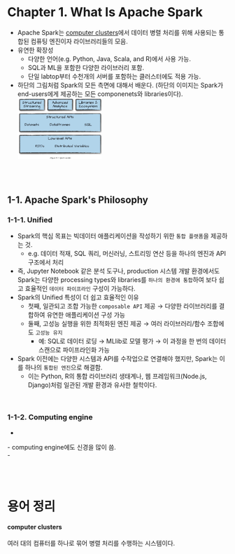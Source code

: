 # Chapter 1. What Is Apache Spark
<ul>
  <li>
    Apache Spark는 <a href="#computer-clusters">computer clusters</a>에서 데이터 병렬 처리를 위해 사용되는 통합된 컴퓨팅 엔진이자 라이브러리들의 모음.
  </li>
  <li>
    유연한 확장성
    <ul>
      <li>다양한 언어(e.g. Python, Java, Scala, and R)에서 사용 가능.</li>
      <li>SQL과 ML을 포함한 다양한 라이브러리 포함.</li>
      <li>단일 labtop부터 수천개의 서버를 포함하는 클러스터에도 적용 가능.</li>
    </ul>
  </li>
  <li>
    하단의 그림처럼 Spark의 모든 측면에 대해서 배운다.  
    (하단의 이미지는 Spark가 end-users에게 제공하는 모든 componenets와 libraries이다).
    <br>
    <img src="images/Figure_01.png" alt="Spark toolkit" width="40%">
  </li>
</ul>

<br><br>

## 1-1. Apache Spark's Philosophy 
### 1-1-1. Unified

<ul>
  <li>
    Spark의 핵심 목표는 빅데이터 애플리케이션을 작성하기 위한 <code>통합 플랫폼</code>을 제공하는 것.
    <ul>
      <li>
        e.g. 데이터 적재, SQL 쿼리, 머신러닝, 스트리밍 연산 등을 하나의 엔진과 API 구조에서 처리
      </li>
    </ul>
  </li>

  <li>
    즉, Jupyter Notebook 같은 분석 도구나, production 시스템 개발 환경에서도 Spark는 다양한 processing types와 libraries를 <code>하나의 환경에 통합</code>하여 보다 쉽고 효율적인 <code>데이터 파이프라인</code> 구성이 가능하다.
  </li>

  <li>
    Spark의 Unified 특성이 더 쉽고 효율적인 이유
    <ul>
      <li>
        첫째, 일관되고 조합 가능한 <code>composable API</code> 제공 → 다양한 라이브러리를 결합하여 유연한 애플리케이션 구성 가능
      </li>
      <li>
        둘째, 고성능 실행을 위한 최적화된 엔진 제공 → 여러 라이브러리/함수 조합에도 <code>고성능 유지</code>
        <ul>
          <li>
            예: SQL로 데이터 로딩 → MLlib로 모델 평가 → 이 과정을 한 번의 데이터 스캔으로 파이프라인화 가능
          </li>
        </ul>
      </li>
    </ul>
  </li>

  <li>
    Spark 이전에는 다양한 시스템과 API를 수작업으로 연결해야 했지만, Spark는 이를 하나의 <code>통합된 엔진</code>으로 해결함.
    <ul>
      <li>
        이는 Python, R의 통합 라이브러리 생태계나, 웹 프레임워크(Node.js, Django)처럼 일관된 개발 환경과 유사한 철학이다.
      </li>
    </ul>
  </li>
</ul>
<br>

### 1-1-2. Computing engine
<ul>
  <li>

  </li>
</ul>
- computing engine에도 신경을 많이 씀. <br>
- 


<br><br>
# 용어 정리
#### computer clusters 
여러 대의 컴퓨터를 하나로 묶어 병렬 처리를 수행하는 시스템이다.

